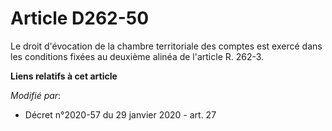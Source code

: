 # Article D262-50

Le droit d'évocation de la chambre territoriale des comptes est exercé dans les conditions fixées au deuxième alinéa de
l'article R. 262-3.

**Liens relatifs à cet article**

_Modifié par_:

  - Décret n°2020-57 du 29 janvier 2020 - art. 27
